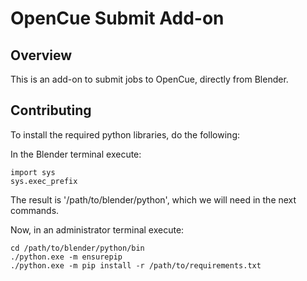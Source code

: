 # OpenCue Submit Add-on

## Overview

This is an add-on to submit jobs to OpenCue, directly from Blender.

## Contributing

To install the required python libraries, do the following:

In the Blender terminal execute:
	
	import sys
	sys.exec_prefix

The result is '/path/to/blender/python', which we will need in the next commands.

Now, in an administrator terminal execute:

	cd /path/to/blender/python/bin
	./python.exe -m ensurepip
	./python.exe -m pip install -r /path/to/requirements.txt